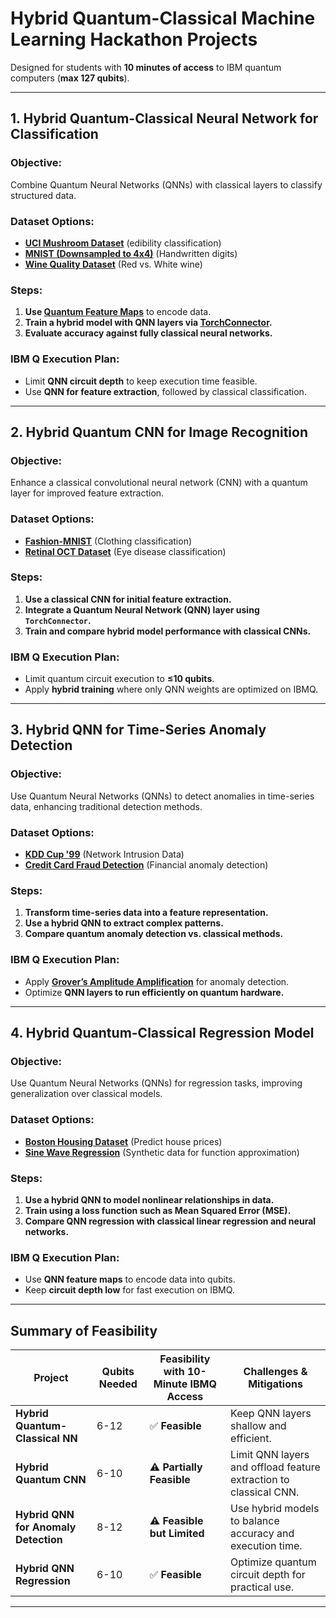 # Hybrid Quantum-Classical Machine Learning Hackathon Projects

Designed for students with **10 minutes of access** to IBM quantum computers (**max 127 qubits**).

---

## **1. Hybrid Quantum-Classical Neural Network for Classification**
### **Objective:**  
Combine Quantum Neural Networks (QNNs) with classical layers to classify structured data.

### **Dataset Options:**
- **[UCI Mushroom Dataset](https://archive.ics.uci.edu/ml/datasets/Mushroom)** (edibility classification)
- **[MNIST (Downsampled to 4x4)](http://yann.lecun.com/exdb/mnist/)** (Handwritten digits)
- **[Wine Quality Dataset](https://archive.ics.uci.edu/ml/datasets/Wine+Quality)** (Red vs. White wine)

### **Steps:**
1. **Use [Quantum Feature Maps](https://qiskit.org/textbook/ch-machine-learning/quantum-feature-maps.html)** to encode data.
2. **Train a hybrid model with QNN layers via [TorchConnector](https://qiskit.org/documentation/machine-learning/tutorials/05_torch_connector.html).**
3. **Evaluate accuracy against fully classical neural networks.**

### **IBM Q Execution Plan:**
- Limit **QNN circuit depth** to keep execution time feasible.
- Use **QNN for feature extraction**, followed by classical classification.

---

## **2. Hybrid Quantum CNN for Image Recognition**
### **Objective:**  
Enhance a classical convolutional neural network (CNN) with a quantum layer for improved feature extraction.

### **Dataset Options:**
- **[Fashion-MNIST](https://github.com/zalandoresearch/fashion-mnist)** (Clothing classification)
- **[Retinal OCT Dataset](https://www.kaggle.com/datasets/paultimothymooney/kermany2018)** (Eye disease classification)

### **Steps:**
1. **Use a classical CNN for initial feature extraction.**
2. **Integrate a Quantum Neural Network (QNN) layer using `TorchConnector`.**
3. **Train and compare hybrid model performance with classical CNNs.**

### **IBM Q Execution Plan:**
- Limit quantum circuit execution to **≤10 qubits**.
- Apply **hybrid training** where only QNN weights are optimized on IBMQ.

---

## **3. Hybrid QNN for Time-Series Anomaly Detection**
### **Objective:**  
Use Quantum Neural Networks (QNNs) to detect anomalies in time-series data, enhancing traditional detection methods.

### **Dataset Options:**
- **[KDD Cup '99](http://kdd.ics.uci.edu/databases/kddcup99/kddcup99.html)** (Network Intrusion Data)
- **[Credit Card Fraud Detection](https://www.kaggle.com/datasets/mlg-ulb/creditcardfraud)** (Financial anomaly detection)

### **Steps:**
1. **Transform time-series data into a feature representation.**
2. **Use a hybrid QNN to extract complex patterns.**
3. **Compare quantum anomaly detection vs. classical methods.**

### **IBM Q Execution Plan:**
- Apply **[Grover’s Amplitude Amplification](https://qiskit.org/textbook/ch-algorithms/grover.html)** for anomaly detection.
- Optimize **QNN layers to run efficiently on quantum hardware.**

---

## **4. Hybrid Quantum-Classical Regression Model**
### **Objective:**  
Use Quantum Neural Networks (QNNs) for regression tasks, improving generalization over classical models.

### **Dataset Options:**
- **[Boston Housing Dataset](https://www.kaggle.com/datasets/vikrishnan/boston-house-prices)** (Predict house prices)
- **[Sine Wave Regression](https://qiskit.org/documentation/machine-learning/tutorials/04_qnn_regression.html)** (Synthetic data for function approximation)

### **Steps:**
1. **Use a hybrid QNN to model nonlinear relationships in data.**
2. **Train using a loss function such as Mean Squared Error (MSE).**
3. **Compare QNN regression with classical linear regression and neural networks.**

### **IBM Q Execution Plan:**
- Use **QNN feature maps** to encode data into qubits.
- Keep **circuit depth low** for fast execution on IBMQ.

---

## **Summary of Feasibility**
| **Project** | **Qubits Needed** | **Feasibility with 10-Minute IBMQ Access** | **Challenges & Mitigations** |
|------------|------------------|--------------------------------------|------------------------------|
| **Hybrid Quantum-Classical NN** | 6-12 | ✅ **Feasible** | Keep QNN layers shallow and efficient. |
| **Hybrid Quantum CNN** | 6-10 | ⚠️ **Partially Feasible** | Limit QNN layers and offload feature extraction to classical CNN. |
| **Hybrid QNN for Anomaly Detection** | 8-12 | ⚠️ **Feasible but Limited** | Use hybrid models to balance accuracy and execution time. |
| **Hybrid QNN Regression** | 6-10 | ✅ **Feasible** | Optimize quantum circuit depth for practical use. |

---



